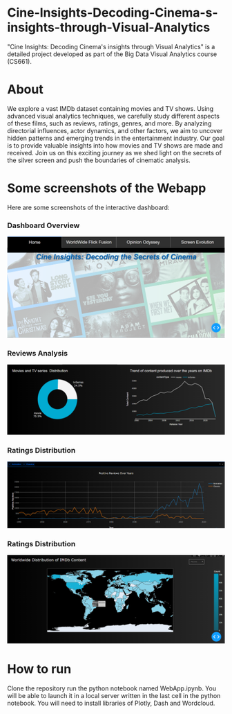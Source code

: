 # Cine-Insights-Decoding-Cinema-s-insights-through-Visual-Analytics
"Cine Insights: Decoding Cinema's insights through Visual Analytics" is a detailed project developed as part of the Big Data Visual Analytics course (CS661). 

# About
 We explore a vast IMDb dataset containing movies and TV shows. Using advanced visual analytics techniques, we carefully study different aspects of these films, such as reviews, ratings, genres, and more. By analyzing directorial influences, actor dynamics, and other factors, we aim to uncover hidden patterns and emerging trends in the entertainment industry. Our goal is to provide valuable insights into how movies and TV shows are made and received. Join us on this exciting journey as we shed light on the secrets of the silver screen and push the boundaries of cinematic analysis.

 # Some screenshots of the Webapp
 Here are some screenshots of the interactive dashboard:

### Dashboard Overview
![Dashboard Overview](screenshots/homepage.png)

### Reviews Analysis
![Reviews Analysis](screenshots/plot1.png)

### Ratings Distribution
![Ratings Distribution](screenshots/plot2.png)

### Ratings Distribution
![Ratings Distribution](screenshots/plot3.png)


 # How to run
 Clone the repository run the python notebook named WebApp.ipynb. You will be able to launch it in a local server written in the last cell in the python notebook. You will need to install libraries of Plotly, Dash and Wordcloud.
 
